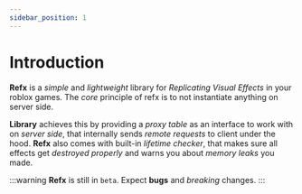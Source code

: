 ```yaml
---
sidebar_position: 1
---
```


# Introduction

**Refx** is a *simple* and *lightweight* library for *Replicating Visual Effects* in your roblox games.
The *core* principle of refx is to not instantiate anything on server side.

**Library** achieves this by providing a *proxy table* as an interface to work with on *server side*, 
that internally sends *remote requests* to client under the hood.
**Refx** also comes with built-in *lifetime checker*, that makes sure all effects get *destroyed properly* and
warns you about *memory leaks* you made.

:::warning
**Refx** is still in `beta`. Expect **bugs** and *breaking* changes.
:::
